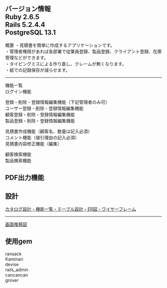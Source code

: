 バージョン情報  
Ruby 2.6.5  
Rails 5.2.4.4  
PostgreSQL 13.1  
-------------------------------------------------------------------------------

概要
・見積書を簡単に作成するアプリケーションです。  
・管理者権限があれば各部署で従業員登録、製品登録、クライアント登録、在庫管理などができます。  
・タイピングミスによる作り直し、クレームが無くなります。  
・紙での記録保存が減らせます。  

-------------------------------------------------------------------------------
機能一覧  
ログイン機能  

登録・削除・登録情報編集機能（下記管理者のみ可）  
ユーザー登録・削除・登録情報編集機能  
顧客登録・削除・登録情報編集機能  
製品登録・削除・登録情報編集機能  

見積書作成機能（顧客名、数量は記入必須）  
コメント機能（値引理由の記入必須）  
見積書内容修正機能（編集）  

顧客検索機能  
製品検索機能  

PDF出力機能  
-------------------------------------------------------------------------------

設計
-------------------------------------------------------------------------------
[カタログ設計・機能一覧・テーブル設計・ER図・ワイヤーフレーム](https://docs.google.com/spreadsheets/d/1FujtZGR9_B0whramo-mk7RiRKassdA5JuwIrUBpIjaM/edit?usp=sharing)

-------------------------------------------------------------------------------
[画面推移図](https://cacoo.com/diagrams/2HG4sTlmwdHzti0a/EC671)


使用gem
-------------------------------------------------------------------------------
ransack  
Kaminari  
devise  
rails_admin  
cancancan  
grover  

